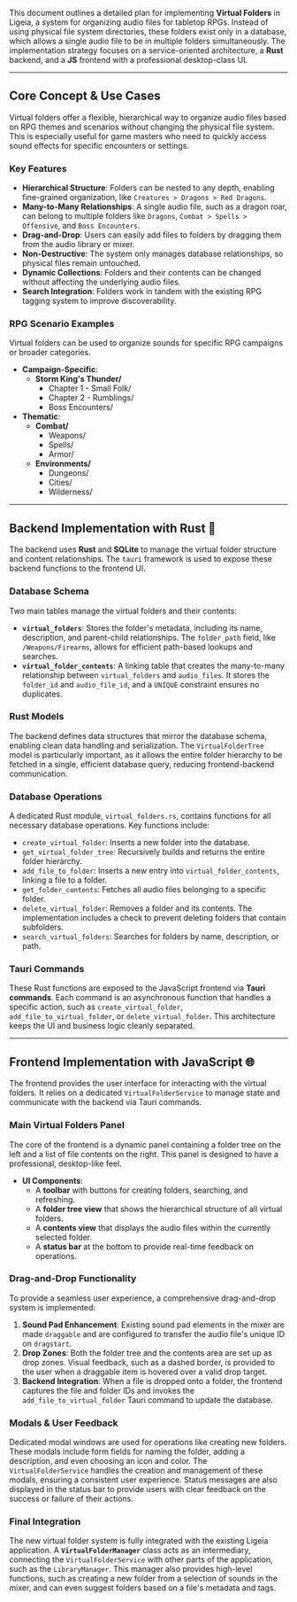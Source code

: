 This document outlines a detailed plan for implementing **Virtual Folders** in Ligeia, a system for organizing audio files for tabletop RPGs. Instead of using physical file system directories, these folders exist only in a database, which allows a single audio file to be in multiple folders simultaneously. The implementation strategy focuses on a service-oriented architecture, a **Rust** backend, and a **JS** frontend with a professional desktop-class UI.

---

## Core Concept & Use Cases

Virtual folders offer a flexible, hierarchical way to organize audio files based on RPG themes and scenarios without changing the physical file system. This is especially useful for game masters who need to quickly access sound effects for specific encounters or settings.

### Key Features
* **Hierarchical Structure**: Folders can be nested to any depth, enabling fine-grained organization, like `Creatures > Dragons > Red Dragons`.
* **Many-to-Many Relationships**: A single audio file, such as a dragon roar, can belong to multiple folders like `Dragons`, `Combat > Spells > Offensive`, and `Boss Encounters`.
* **Drag-and-Drop**: Users can easily add files to folders by dragging them from the audio library or mixer.
* **Non-Destructive**: The system only manages database relationships, so physical files remain untouched.
* **Dynamic Collections**: Folders and their contents can be changed without affecting the underlying audio files.
* **Search Integration**: Folders work in tandem with the existing RPG tagging system to improve discoverability.

### RPG Scenario Examples
Virtual folders can be used to organize sounds for specific RPG campaigns or broader categories.

* **Campaign-Specific**:
    * **Storm King's Thunder/**
        * Chapter 1 - Small Folk/
        * Chapter 2 - Rumblings/
        * Boss Encounters/
* **Thematic**:
    * **Combat/**
        * Weapons/
        * Spells/
        * Armor/
    * **Environments/**
        * Dungeons/
        * Cities/
        * Wilderness/

---

## Backend Implementation with Rust 🦀

The backend uses **Rust** and **SQLite** to manage the virtual folder structure and content relationships. The `tauri` framework is used to expose these backend functions to the frontend UI.

### Database Schema
Two main tables manage the virtual folders and their contents:
* **`virtual_folders`**: Stores the folder's metadata, including its name, description, and parent-child relationships. The `folder_path` field, like `/Weapons/Firearms`, allows for efficient path-based lookups and searches.
* **`virtual_folder_contents`**: A linking table that creates the many-to-many relationship between `virtual_folders` and `audio_files`. It stores the `folder_id` and `audio_file_id`, and a `UNIQUE` constraint ensures no duplicates.



### Rust Models
The backend defines data structures that mirror the database schema, enabling clean data handling and serialization. The `VirtualFolderTree` model is particularly important, as it allows the entire folder hierarchy to be fetched in a single, efficient database query, reducing frontend-backend communication.

### Database Operations
A dedicated Rust module, `virtual_folders.rs`, contains functions for all necessary database operations. Key functions include:
* `create_virtual_folder`: Inserts a new folder into the database.
* `get_virtual_folder_tree`: Recursively builds and returns the entire folder hierarchy.
* `add_file_to_folder`: Inserts a new entry into `virtual_folder_contents`, linking a file to a folder.
* `get_folder_contents`: Fetches all audio files belonging to a specific folder.
* `delete_virtual_folder`: Removes a folder and its contents. The implementation includes a check to prevent deleting folders that contain subfolders.
* `search_virtual_folders`: Searches for folders by name, description, or path.

### Tauri Commands
These Rust functions are exposed to the JavaScript frontend via **Tauri commands**. Each command is an asynchronous function that handles a specific action, such as `create_virtual_folder`, `add_file_to_virtual_folder`, or `delete_virtual_folder`. This architecture keeps the UI and business logic cleanly separated.

---

## Frontend Implementation with JavaScript 🌐

The frontend provides the user interface for interacting with the virtual folders. It relies on a dedicated `VirtualFolderService` to manage state and communicate with the backend via Tauri commands.

### Main Virtual Folders Panel
The core of the frontend is a dynamic panel containing a folder tree on the left and a list of file contents on the right. This panel is designed to have a professional, desktop-like feel.

* **UI Components**:
    * A **toolbar** with buttons for creating folders, searching, and refreshing.
    * A **folder tree view** that shows the hierarchical structure of all virtual folders.
    * A **contents view** that displays the audio files within the currently selected folder.
    * A **status bar** at the bottom to provide real-time feedback on operations.
    

### Drag-and-Drop Functionality
To provide a seamless user experience, a comprehensive drag-and-drop system is implemented:
1.  **Sound Pad Enhancement**: Existing sound pad elements in the mixer are made `draggable` and are configured to transfer the audio file's unique ID on `dragstart`.
2.  **Drop Zones**: Both the folder tree and the contents area are set up as drop zones. Visual feedback, such as a dashed border, is provided to the user when a draggable item is hovered over a valid drop target.
3.  **Backend Integration**: When a file is dropped onto a folder, the frontend captures the file and folder IDs and invokes the `add_file_to_virtual_folder` Tauri command to update the database.

### Modals & User Feedback
Dedicated modal windows are used for operations like creating new folders. These modals include form fields for naming the folder, adding a description, and even choosing an icon and color. The `VirtualFolderService` handles the creation and management of these modals, ensuring a consistent user experience. Status messages are also displayed in the status bar to provide users with clear feedback on the success or failure of their actions.

### Final Integration
The new virtual folder system is fully integrated with the existing Ligeia application. A **`VirtualFolderManager`** class acts as an intermediary, connecting the `VirtualFolderService` with other parts of the application, such as the `LibraryManager`. This manager also provides high-level functions, such as creating a new folder from a selection of sounds in the mixer, and can even suggest folders based on a file's metadata and tags.